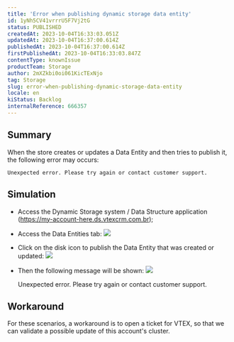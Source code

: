 ```yaml
---
title: 'Error when publishing dynamic storage data entity'
id: 1yNh5CV41vrrrU5F7Vj2tG
status: PUBLISHED
createdAt: 2023-10-04T16:33:03.051Z
updatedAt: 2023-10-04T16:37:00.614Z
publishedAt: 2023-10-04T16:37:00.614Z
firstPublishedAt: 2023-10-04T16:33:03.847Z
contentType: knownIssue
productTeam: Storage
author: 2mXZkbi0oi061KicTExNjo
tag: Storage
slug: error-when-publishing-dynamic-storage-data-entity
locale: en
kiStatus: Backlog
internalReference: 666357
---
```


## Summary


When the store creates or updates a Data Entity and then tries to publish it, the following error may occurs:


    Unexpected error. Please try again or contact customer support.



##

## Simulation



- Access the Dynamic Storage system / Data Structure application (https://my-account-here.ds.vtexcrm.com.br);
- Access the Data Entities tab:
 ![](https://vtexhelp.zendesk.com/attachments/token/65UPKYKl3vuaeweF46K91bpI5/?name=image.png)

- Click on the disk icon to publish the Data Entity that was created or updated:
 ![](https://vtexhelp.zendesk.com/attachments/token/C1nUZnpG8lmDWOL8wrXRBiGj0/?name=image.png)

- Then the following message will be shown:
 ![](https://vtexhelp.zendesk.com/attachments/token/DFKVanOk3noBMaN8aBd6CQssp/?name=image.png)

    Unexpected error. Please try again or contact customer support.



##

## Workaround


For these scenarios, a workaround is to open a ticket for VTEX, so that we can validate a possible update of this account's cluster.





